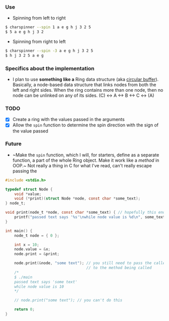 ### Use

- Spinning from left to right

```bash
$ charspinner --spin 1 a e g h j 3 2 5 
$ 5 a e g h j 3 2
```

- Spinning from right to left

```bash
$ charspinner --spin -3 a e g h j 3 2 5 
$ h j 3 2 5 a e g
```

### Specifics about the implementation
- I plan to use **something like a** Ring data structure (aka [circular buffer](https://en.wikipedia.org/wiki/Circular_buffer)). Basically, a node-based data structure that links nodes from both the left and right sides. When the ring contains more than one node, then no node can be unlinked on any of its sides.
(C) <-> A <-> B <-> C <-> (A)

### TODO 
- [x] Create a ring with the values passed in the arguments
- [x] Allow the `spin` function to determine the spin direction with the sign of the value passed

### Future
- ~Make the `spin` function, which I will, for starters, define as a separate function, a part of the whole Ring object. Make it work like a *method* in OOP.~ 
Not really a thing in C for what I've read, can't really escape passing the 

```c
#include <stdio.h>

typedef struct Node {
    void *value;
    void (*print)(struct Node *node, const char *some_text);
} node_t;

void print(node_t *node, const char *some_text) { // hopefully this ends with \0
    printf("passed text says '%s'\nwhile node value is %d\n", some_text, *(int*)node->value);
}

int main() {
    node_t node = { 0 };

    int x = 10;
    node.value = &x;
    node.print = &print;

    node.print(&node, "some text"); // you still need to pass the caller node
                                    // to the method being called
    /*
    $ ./main
    passed text says 'some text'
    while node value is 10
    */

    // node.print("some text"); // you can't do this

    return 0;
}
```


